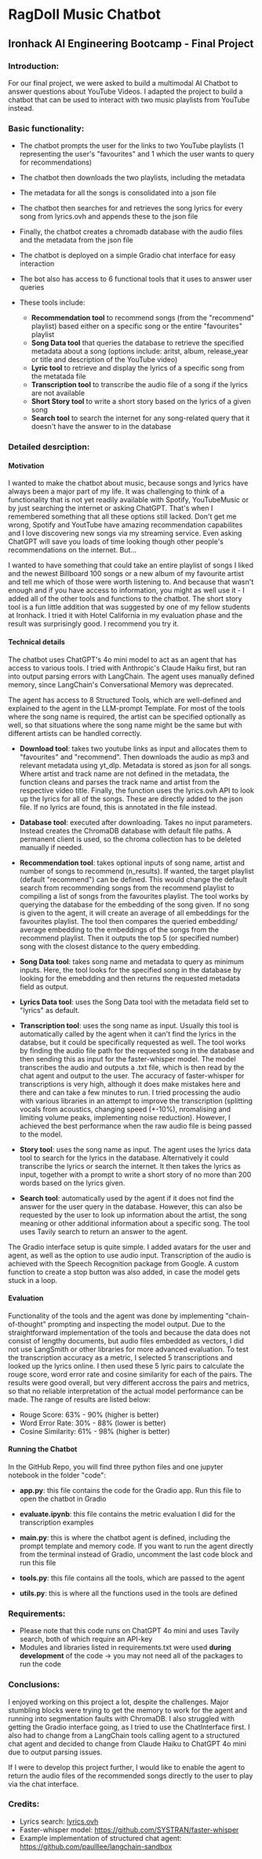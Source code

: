 # RagDoll Music Chatbot
## Ironhack AI Engineering Bootcamp - Final Project

### Introduction:

For our final project, we were asked to build a multimodal AI Chatbot to answer questions about YouTube Videos.
I adapted the project to build a chatbot that can be used to interact with two music playlists from YouTube instead.

### Basic functionality: 

- The chatbot prompts the user for the links to two YouTube playlists (1 representing the user's "favourites" and 1 which the user wants to query for recommendations)

- The chatbot then downloads the two playlists, including the metadata

- The metadata for all the songs is consolidated into a json file

- The chatbot then searches for and retrieves the song lyrics for every song from lyrics.ovh and appends these to the json file

- Finally, the chatbot creates a chromadb database with the audio files and the metadata from the json file

- The chatbot is deployed on a simple Gradio chat interface for easy interaction

- The bot also has access to 6 functional tools that it uses to answer user queries

- These tools include:
    - **Recommendation tool** to recommend songs (from the "recommend" playlist) based either on a specific song or the entire "favourites" playlist
    - **Song Data tool** that queries the database to retrieve the specified metadata about a song (options include: aritst, album, release_year or title and description of the YouTube video)
    - **Lyric tool** to retrieve and display the lyrics of a specific song from the metatada file
    - **Transcription tool** to transcribe the audio file of a song if the lyrics are not available
    - **Short Story tool** to write a short story based on the lyrics of a given song
    - **Search tool** to search the internet for any song-related query that it doesn't have the answer to in the database

### Detailed desrciption:

#### Motivation

I wanted to make the chatbot about music, because songs and lyrics have always been a major part of my life. It was challenging to think of a functionality that is not yet readily available with Spotify, YouTubeMusic or by just searching the internet or asking ChatGPT. That's when I remembered something that all these options still lacked. Don't get me wrong, Spotify and YoutTube have amazing recommendation capabilites and I love discovering new songs via my streaming service. Even asking ChatGPT will save you loads of time looking though other people's recommendations on the internet. But...

I wanted to have something that could take an entire playlist of songs I liked and the newest Billboard 100 songs or a new album of my favourite artist and tell me which of those were worth listening to. And because that wasn't enough and if you have access to information, you might as well use it - I added all of the other tools and functions to the chatbot. The short story tool is a fun little addition that was suggested by one of my fellow students at Ironhack. I tried it with Hotel California in my evaluation phase and the result was surprisingly good. I recommend you try it.

#### Technical details

The chatbot uses ChatGPT's 4o mini model to act as an agent that has access to various tools. I tried with Anthropic's Claude Haiku first, but ran into output parsing errors with LangChain. The agent uses manually defined memory, since LangChain's Conversational Memory was deprecated. 

The agent has access to 8 Structured Tools, which are well-defined and explained to the agent in the LLM-prompt Template. For most of the tools where the song name is required, the artist can be specified optionally as well, so that situations where the song name might be the same but with different artists can be handled correctly.
- **Download tool**: takes two youtube links as input and allocates them to "favourites" and "recommend". Then downloads the audio as mp3 and relevant metadata using yt_dlp. Metadata is stored as json for all songs. Where artist and track name are not defined in the metadata, the function cleans and parses the track name and artist from the respective video title. Finally, the function uses the lyrics.ovh API to look up the lyrics for all of the songs. These are directly added to the json file. If no lyrics are found, this is annotated in the file instead.

- **Database tool**: executed after downloading. Takes no input parameters. Instead creates the ChromaDB database with default file paths. A permanent client is used, so the chroma collection has to be deleted manually if needed. 

- **Recommendation tool**: takes optional inputs of song name, artist and number of songs to recommend (n_results). If wanted, the target playlist (default "recommend") can be defined. This would change the default search from recommending songs from the recommend playlist to compiling a list of songs from the favourites playlist. The tool works by querying the database for the embedding of the song given. If no song is given to the agent, it will create an average of all embeddings for the favourites playlist. The tool then compares the queried embedding/ average embedding to the embeddings of the songs from the recommend playlist. Then it outputs the top 5 (or specified number) song with the closest distance to the query embedding.

- **Song Data tool**: takes song name and metadata to query as minimum inputs. Here, the tool looks for the specified song in the database by looking for the emebdding and then returns the requested metadata field as output.

- **Lyrics Data tool**: uses the Song Data tool with the metadata field set to "lyrics" as default.

- **Transcription tool**: uses the song name as input. Usually this tool is automatically called by the agent when it can't find the lyrics in the databse, but it could be specifically requested as well. The tool works by finding the audio file path for the requested song in the database and then sending this as input for the faster-whisper model. The model transcribes the audio and outputs a .txt file, which is then read by the chat agent and output to the user. The accuracy of faster-whisper for transcriptions is very high, although it does make mistakes here and there and can take a few minutes to run. I tried processing the audio with various libraries in an attempt to improve the transcription (splitting vocals from acoustics, changing speed (+-10%), nromalising and limiting volume peaks, implementing noise reduction). However, I achieved the best performance when the raw audio file is being passed to the model.

- **Story tool**: uses the song name as input. The agent uses the lyrics data tool to search for the lyrics in the database. Alternatively it could transcribe the lyrics or search the internet. It then takes the lyrics as input, together with a prompt to write a short story of no more than 200 words based on the lyrics given.

- **Search tool**: automatically used by the agent if it does not find the answer for the user query in the database. However, this can also be requested by the user to look up information about the artist, the song meaning or other additional information about a specific song. The tool uses Tavily search to return an answer to the agent.

The Gradio interface setup is quite simple. I added avatars for the user and agent, as well as the option to use audio input. Transcription of the audio is achieved with the Speech Recognition package from Google. A custom function to create a stop button was also added, in case the model gets stuck in a loop. 

#### Evaluation

Functionality of the tools and the agent was done by implementing "chain-of-thought" prompting and inspecting the model output. Due to the straightforward implementation of the tools and because the data does not consist of lengthy documents, but audio files embedded as vectors, I did not use LangSmith or other libraries for more advanced evaluation. To test the transcription accuracy as a metric, I selected 5 transcriptions and looked up the lyrics online. I then used these 5 lyric pairs to calculate the rouge score, word error rate and cosine similarity for each of the pairs. The results were good overall, but very different accross the pairs and metrics, so that no reliable interpretation of the actual model performance can be made. The range of results are listed below:

- Rouge Score: 63% - 90% (higher is better)
- Word Error Rate: 30% - 88% (lower is better)
- Cosine Similarity: 61% - 98% (higher is better)

#### Running the Chatbot

In the GitHub Repo, you will find three python files and one jupyter notebook in the folder "code":
- **app.py**: this file contains the code for the Gradio app. Run this file to open the chatbot in Gradio

- **evaluate.ipynb**: this file contains the metric evaluation I did for the transcription examples

- **main.py**: this is where the chatbot agent is defined, including the prompt template and memory code. If you want to run the agent directly from the terminal instead of Gradio, uncomment the last code block and run this file

- **tools.py**: this file contains all the tools, which are passed to the agent

- **utils.py**: this is where all the functions used in the tools are defined

### Requirements:

- Please note that this code runs on ChatGPT 4o mini and uses Tavily search, both of which require an API-key
- Modules and libraries listed in requirements.txt were used **during development** of the code -> you may not need all of the packages to run the code 

### Conclusions:

I enjoyed working on this project a lot, despite the challenges. Major stumbling blocks were trying to get the memory to work for the agent and running into segmentation faults with ChromaDB. I also struggled with getting the Gradio interface going, as I tried to use the ChatInterface first. I also had to change from a LangChain tools calling agent to a structured chat agent and decided to change from Claude Haiku to ChatGPT 4o mini due to output parsing issues.

If I were to develop this project further, I would like to enable the agent to return the audio files of the recommended songs directly to the user to play via the chat interface.

### Credits:

- Lyrics search: [lyrics.ovh](https://lyrics.ovh/)
- Faster-whisper model: https://github.com/SYSTRAN/faster-whisper
- Example implementation of structured chat agent: https://github.com/paulllee/langchain-sandbox

